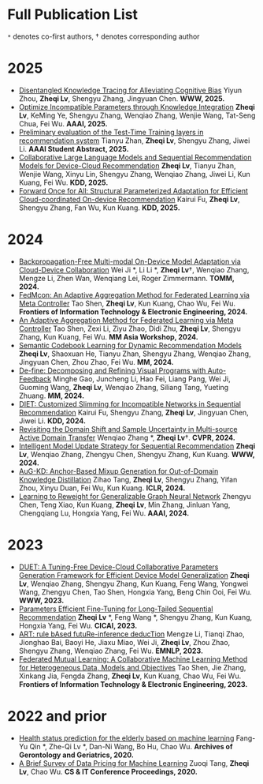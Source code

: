 # Full Publication List

`*` denotes co-first authors, $\dagger$ denotes corresponding author

# 2025

- [Disentangled Knowledge Tracing for Alleviating Cognitive Bias]() Yiyun Zhou, **Zheqi Lv**, Shengyu Zhang, Jingyuan Chen. **WWW, 2025.**
- [Optimize Incompatible Parameters through Knowledge Integration]() **Zheqi Lv**, KeMing Ye, Shengyu Zhang, Wenqiao Zhang, Wenjie Wang, Tat-Seng Chua, Fei Wu. **AAAI, 2025.**
- [Preliminary evaluation of the Test-Time Training layers in recommendation system]() Tianyu Zhan, **Zheqi Lv**, Shengyu Zhang, Jiwei Li. **AAAI Student Abstract, 2025.**
- [Collaborative Large Language Models and Sequential Recommendation Models for Device-Cloud Recommendation]() **Zheqi Lv**, Tianyu Zhan, Wenjie Wang, Xinyu Lin, Shengyu Zhang, Wenqiao Zhang, Jiwei Li, Kun Kuang, Fei Wu. **KDD, 2025.**
- [Forward Once for All: Structural Parameterized Adaptation for Efficient Cloud-coordinated On-device Recommendation]() Kairui Fu, **Zheqi Lv**, Shengyu Zhang, Fan Wu, Kun Kuang. **KDD, 2025.**


# 2024

- [Backpropagation-Free Multi-modal On-Device Model Adaptation via Cloud-Device Collaboration]() Wei Ji *, Li Li *, **Zheqi Lv**$\dagger$, Wenqiao Zhang, Mengze Li, Zhen Wan, Wenqiang Lei, Roger Zimmermann. **TOMM, 2024.**
- [FedMcon: An Adaptive Aggregation Method for Federated Learning via Meta Controller]() Tao Shen, **Zheqi Lv**, Kun Kuang, Chao Wu, Fei Wu. **Frontiers of Information Technology & Electronic Engineering, 2024.**
- [An Adaptive Aggregation Method for Federated Learning via Meta Controller]() Tao Shen, Zexi Li, Ziyu Zhao, Didi Zhu, **Zheqi Lv**, Shengyu Zhang, Kun Kuang, Fei Wu. **MM Asia Workshop, 2024.**
- [Semantic Codebook Learning for Dynamic Recommendation Models]() **Zheqi Lv**, Shaoxuan He, Tianyu Zhan, Shengyu Zhang, Wenqiao Zhang, Jingyuan Chen, Zhou Zhao, Fei Wu. **MM, 2024.**
- [De-fine: Decomposing and Refining Visual Programs with Auto-Feedback]() Minghe Gao, Juncheng Li, Hao Fei, Liang Pang, Wei Ji, Guoming Wang, **Zheqi Lv**, Wenqiao Zhang, Siliang Tang, Yueting Zhuang. **MM, 2024.**
- [DIET: Customized Slimming for Incompatible Networks in Sequential Recommendation]() Kairui Fu, Shengyu Zhang, **Zheqi Lv**, Jingyuan Chen, Jiwei Li. **KDD, 2024.**
- [Revisiting the Domain Shift and Sample Uncertainty in Multi-source Active Domain Transfer]() Wenqiao Zhang *, **Zheqi Lv**$\dagger$. **CVPR, 2024.**
- [Intelligent Model Update Strategy for Sequential Recommendation]() **Zheqi Lv**, Wenqiao Zhang, Zhengyu Chen, Shengyu Zhang, Kun Kuang. **WWW, 2024.**
- [AuG-KD: Anchor-Based Mixup Generation for Out-of-Domain Knowledge Distillation]() Zihao Tang, **Zheqi Lv**, Shengyu Zhang, Yifan Zhou, Xinyu Duan, Fei Wu, Kun Kuang. **ICLR, 2024.**
- [Learning to Reweight for Generalizable Graph Neural Network]() Zhengyu Chen, Teng Xiao, Kun Kuang, **Zheqi Lv**, Min Zhang, Jinluan Yang, Chengqiang Lu, Hongxia Yang, Fei Wu. **AAAI, 2024.**

# 2023

- [DUET: A Tuning-Free Device-Cloud Collaborative Parameters Generation Framework for Efficient Device Model Generalization]() **Zheqi Lv**, Wenqiao Zhang, Shengyu Zhang, Kun Kuang, Feng Wang, Yongwei Wang, Zhengyu Chen, Tao Shen, Hongxia Yang, Beng Chin Ooi, Fei Wu. **WWW, 2023.**
- [Parameters Efficient Fine-Tuning for Long-Tailed Sequential Recommendation]() **Zheqi Lv** *, Feng Wang *, Shengyu Zhang, Kun Kuang, Hongxia Yang, Fei Wu. **CICAI, 2023.**
- [ART: rule bAsed futuRe-inference deducTion]() Mengze Li, Tianqi Zhao, Jionghao Bai, Baoyi He, Jiaxu Miao, Wei Ji, **Zheqi Lv**, Zhou Zhao, Shengyu Zhang, Wenqiao Zhang, Fei Wu. **EMNLP, 2023.**
- [Federated Mutual Learning: A Collaborative Machine Learning Method for Heterogeneous Data, Models and Objectives]() Tao Shen, Jie Zhang, Xinkang Jia, Fengda Zhang, **Zheqi Lv**, Kun Kuang, Chao Wu, Fei Wu. **Frontiers of Information Technology & Electronic Engineering, 2023.**

# 2022 and prior

- [Health status prediction for the elderly based on machine learning]() Fang-Yu Qin *, Zhe-Qi Lv *, Dan-Ni Wang, Bo Hu, Chao Wu. **Archives of Gerontology and Geriatrics, 2020.**
- [A Brief Survey of Data Pricing for Machine Learning]() Zuoqi Tang, **Zheqi Lv**, Chao Wu. **CS & IT Conference Proceedings, 2020.**
